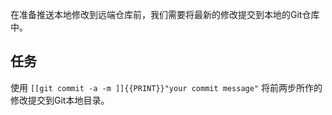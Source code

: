 在准备推送本地修改到远端仓库前，我们需要将最新的修改提交到本地的Git仓库中。

## 任务

使用 `[[git commit -a -m ]]{{PRINT}}"your commit message"`   将前两步所作的修改提交到Git本地目录。